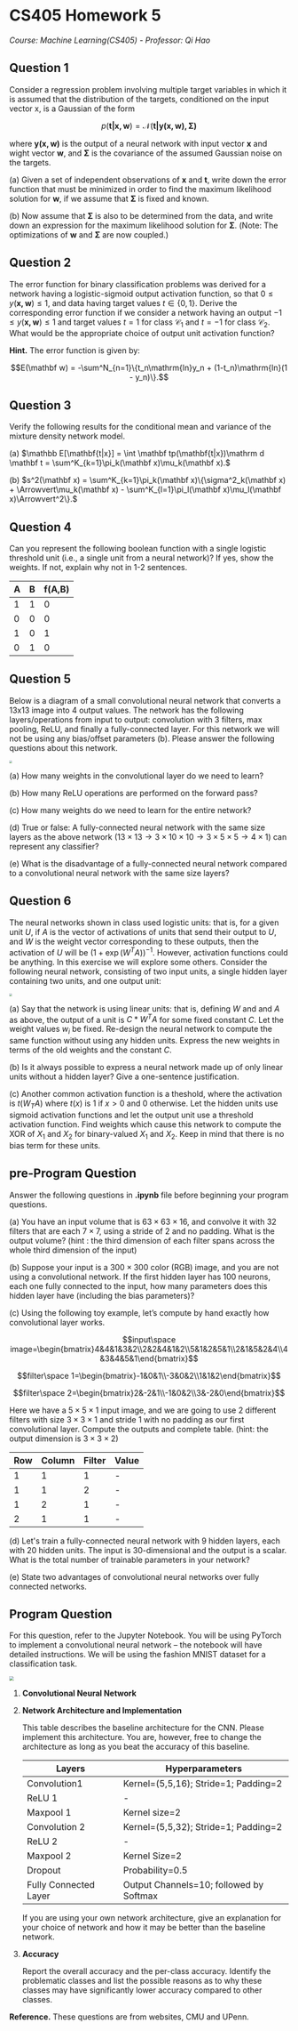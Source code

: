# CS405 Homework 5

*Course: Machine Learning(CS405) - Professor: Qi Hao*

## Question 1

Consider a regression problem involving multiple target variables in which it is assumed that the distribution of the targets, conditioned on the input vector x, is a Gaussian of the form

$$p(\mathbf{t|x,w}) = \mathcal N(\mathbf{t|y(x,w), \Sigma)}$$

where $\mathbf{y(x,w)}$ is the output of a neural network with input vector $\mathbf x$ and wight vector $\mathbf w$, and $\mathbf \Sigma$ is the covariance of the assumed Gaussian noise on the targets. 

(a) Given a set of independent observations of $\mathbf x$ and $\mathbf t$, write down the error function that must be minimized in order to find the maximum likelihood solution for $\mathbf w$, if we assume that $\mathbf \Sigma$ is fixed and known. 

(b) Now assume that $\mathbf \Sigma$ is also to be determined from the data, and write down an expression for the maximum likelihood solution for $\mathbf \Sigma$. (Note: The optimizations of $\mathbf w$ and $\mathbf \Sigma$ are now coupled.)



## Question 2

The error function for binary classification problems was derived for a network having a logistic-sigmoid output activation function, so that $0 \leq y(\mathbf{x,w}) \leq 1$, and data having target values $t \in \{0,1\}$. Derive the corresponding error function if we consider a network having an output $-1 \leq y(\mathbf{x,w}) \leq 1$ and target values $t = 1$ for class $\mathcal C_1$ and $t = -1$ for class $\mathcal C_2$. What would be the appropriate choice of output unit activation function? 

**Hint.** The error function is given by:

$$E(\mathbf w) = -\sum^N_{n=1}\{t_n\mathrm{ln}y_n + (1-t_n)\mathrm{ln}(1 - y_n)\}.$$



## Question 3

Verify the following results for the conditional mean and variance of the mixture density network model.

(a) $\mathbb E[\mathbf{t|x}] = \int \mathbf tp(\mathbf{t|x})\mathrm d \mathbf t = \sum^K_{k=1}\pi_k(\mathbf x)\mu_k(\mathbf x).$

(b) $s^2(\mathbf x) = \sum^K_{k=1}\pi_k(\mathbf x)\{\sigma^2_k(\mathbf x) + \Arrowvert\mu_k(\mathbf x) - \sum^K_{l=1}\pi_l(\mathbf x)\mu_l(\mathbf x)\Arrowvert^2\}.$



## Question 4

Can you represent the following boolean function with a single logistic threshold unit (i.e., a single unit from a neural network)? If yes, show the weights. If not, explain why not in 1-2 sentences. 

| A    | B    | f(A,B) |
| ---- | ---- | ------ |
| 1    | 1    | 0      |
| 0    | 0    | 0      |
| 1    | 0    | 1      |
| 0    | 1    | 0      |



## Question 5

Below is a diagram of a small convolutional neural network that converts a 13x13 image into 4 output values. The network has the following layers/operations from input to output: convolution with 3 filters, max pooling, ReLU, and finally a fully-connected layer. For this network we will not be using any bias/offset parameters (b). Please answer the following questions about this network. 

<img src="./HW5.assets/figure1.jpg" style="zoom: 33%;" />

(a) How many weights in the convolutional layer do we need to learn?

(b) How many ReLU operations are performed on the forward pass? 

(c) How many weights do we need to learn for the entire network?

(d) True or false: A fully-connected neural network with the same size layers as the above network $(13\times13\rightarrow3\times10\times10\rightarrow3\times5\times5\rightarrow4\times1)$ can represent any classifier?

(e) What is the disadvantage of a fully-connected neural network compared to a convolutional neural network with the same size layers?



## Question 6

The neural networks shown in class used logistic units: that is, for a given unit $U$, if $A$ is the vector of activations of units that send their output to $U$, and $W$ is the weight vector corresponding to these outputs, then the activation of $U$ will be $(1+\exp(W^TA))^{-1}$. However, activation functions could be anything. In this exercise we will explore some others. Consider the following neural network, consisting of two input   units, a single hidden layer containing two units, and one output unit:

<img src="./HW5.assets/figure2.jpg" style="zoom: 33%;" />

(a) Say that the network is using linear units: that is, defining $W$ and and $A$ as above, the output of a unit is $C*W^TA$ for some fixed constant $C$. Let the weight values $w_i$ be fixed. Re-design the neural network to compute the same function without using any hidden units. Express the new weights in terms of the old weights and the constant $C$. 

(b) Is it always possible to express a neural network made up of only linear units without a hidden layer? Give a one-sentence justification.

(c) Another common activation function is a theshold, where the activation is $t(W_TA)$ where $t(x)$ is 1 if $x > 0$ and 0 otherwise. Let the hidden units use sigmoid activation functions and let the output unit use a threshold activation function. Find weights which cause this network to compute the XOR of $X_1$ and $X_2$ for binary-valued $X_1$ and $X_2$. Keep in mind that there is no bias term for these units.



## pre-Program Question

Answer the following questions in **.ipynb** file before beginning your program questions.

(a) You have an input volume that is $63 \times 63 \times 16$, and convolve it with 32 filters that are each $7 \times 7$, using a stride of 2 and no padding. What is the output volume? (hint : the third dimension of each filter spans across the whole third dimension of the input)

(b) Suppose your input is a $300 \times 300$ color (RGB) image, and you are not using a convolutional network. If the first hidden layer has 100 neurons, each one fully connected to the input, how many parameters does this hidden layer have (including the bias parameters)?

(c) Using the following toy example, let’s compute by hand exactly how convolutional layer works.

$$input\space image=\begin{bmatrix}4&4&1&3&2\\2&2&4&1&2\\5&1&2&5&1\\2&1&5&2&4\\4&3&4&5&1\end{bmatrix}$$

$$filter\space 1=\begin{bmatrix}-1&0&1\\-3&0&2\\1&1&2\end{bmatrix}$$

$$filter\space 2=\begin{bmatrix}2&-2&1\\-1&0&2\\3&-2&0\end{bmatrix}$$

Here we have a $5\times 5\times1$ input image, and we are going to use 2 different filters with size $3\times3\times1$ and stride 1 with no padding as our first convolutional layer. Compute the outputs and complete table. (hint: the output dimension is $3\times 3\times2$)

| Row  | Column | Filter | Value |
| ---- | ------ | ------ | ----- |
| 1    | 1      | 1      | -     |
| 1    | 1      | 2      | -     |
| 1    | 2      | 1      | -     |
| 2    | 1      | 1      | -     |

(d) Let's train a fully-connected neural network with 9 hidden layers, each with 20 hidden units. The input is 30-dimensional and the output is a scalar. What is the total number of trainable parameters in your network?

(e) State two advantages of convolutional neural networks over fully connected networks.



## Program Question

For this question, refer to the Jupyter Notebook. You will be using PyTorch to implement a convolutional neural network – the notebook will have detailed instructions. We will be using the fashion MNIST dataset for a classification task.

<img src="./HW5.assets/figure3.jpg" style="zoom:50%;" />

1. **Convolutional Neural Network**

2. **Network Architecture and Implementation**

   This table describes the baseline architecture for the CNN. Please implement this architecture. You are, however, free to change the architecture as long as you beat the accuracy of this baseline.

   | **Layers**            | **Hyperparameters**                     |
   | --------------------- | --------------------------------------- |
   | Convolution1          | Kernel=(5,5,16); Stride=1; Padding=2    |
   | ReLU 1                | -                                       |
   | Maxpool 1             | Kernel size=2                           |
   | Convolution 2         | Kernel=(5,5,32); Stride=1; Padding=2    |
   | ReLU 2                | -                                       |
   | Maxpool 2             | Kernel Size=2                           |
   | Dropout               | Probability=0.5                         |
   | Fully Connected Layer | Output Channels=10; followed by Softmax |

   If you are using your own network architecture, give an explanation for your choice of network and how it may be better than the baseline network.

 3. **Accuracy**

    Report the overall accuracy and the per-class accuracy. Identify the problematic classes and list the possible reasons as to why these classes may have significantly lower accuracy compared to other classes.

**Reference.** These questions are from websites, CMU and UPenn.